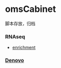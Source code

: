 # omsCabinet

脚本存放，归档

### RNAseq

- [enrichment](bioinformatics/analysis/rnaseq/enrichment/README.md)

### [Denovo](bioinformatics/analysis/denovo/)
